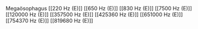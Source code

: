 Megaösophagus
[[220 Hz (E)]]
[[650 Hz (E)]]
[[830 Hz (E)]]
[[7500 Hz (E)]]
[[120000 Hz (E)]]
[[357500 Hz (E)]]
[[425360 Hz (E)]]
[[651000 Hz (E)]]
[[754370 Hz (E)]]
[[819680 Hz (E)]]